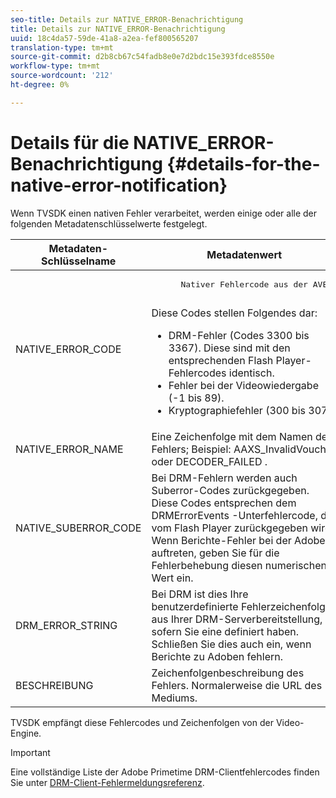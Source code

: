 ```yaml
---
seo-title: Details zur NATIVE_ERROR-Benachrichtigung
title: Details zur NATIVE_ERROR-Benachrichtigung
uuid: 18c4da57-59de-41a8-a2ea-fef800565207
translation-type: tm+mt
source-git-commit: d2b8cb67c54fadb8e0e7d2bdc15e393fdce8550e
workflow-type: tm+mt
source-wordcount: '212'
ht-degree: 0%

---
```



# Details für die NATIVE_ERROR-Benachrichtigung {#details-for-the-native-error-notification}

Wenn TVSDK einen nativen Fehler verarbeitet, werden einige oder alle der folgenden Metadatenschlüsselwerte festgelegt.

<table id="table_86A21619515B435DBB65DC4DFBB64B29"> 
 <thead> 
  <tr> 
   <th colname="col1" class="entry"> Metadaten-Schlüsselname </th> 
   <th colname="col2" class="entry"> Metadatenwert </th> 
  </tr> 
 </thead>
 <tbody> 
  <tr> 
   <td colname="col1"> <span class="codeph"> NATIVE_ERROR_CODE  </span> </td> 
   <td colname="col2"> 
    <pre>
      Nativer Fehlercode aus der AVE. 
    </pre> Diese Codes stellen Folgendes dar: 
    <ul id="ul_330C626DE27B45A09E8851CC24768A07"> 
     <li id="li_0845A9BBB55545BDB49BD4F4802C0E54">DRM-Fehler (Codes 3300 bis 3367). Diese sind mit den entsprechenden Flash Player-Fehlercodes identisch. </li> 
     <li id="li_98A571480C154CF0AE1DC101FF0834C4">Fehler bei der Videowiedergabe (-1 bis 89). </li> 
     <li id="li_D7C19955DEF94DA88B822C8C57D6D2F4">Kryptographiefehler (300 bis 307). </li> 
    </ul> </td> 
  </tr> 
  <tr> 
   <td colname="col1"> <span class="codeph"> NATIVE_ERROR_NAME  </span> </td> 
   <td colname="col2"> Eine Zeichenfolge mit dem Namen des Fehlers; Beispiel: <span class="codeph"> AAXS_InvalidVoucher </span> oder <span class="codeph"> DECODER_FAILED </span>. </td> 
  </tr> 
  <tr> 
   <td colname="col1"> <span class="codeph"> NATIVE_SUBERROR_CODE  </span> </td> 
   <td colname="col2"> Bei DRM-Fehlern werden auch Suberror-Codes zurückgegeben. Diese Codes entsprechen dem <span class="codeph"> DRMErrorEvents </span>-Unterfehlercode, der vom Flash Player zurückgegeben wird. Wenn Berichte-Fehler bei der Adobe auftreten, geben Sie für die Fehlerbehebung diesen numerischen Wert ein. </td> 
  </tr> 
  <tr> 
   <td colname="col1"> <span class="codeph"> DRM_ERROR_STRING  </span> </td> 
   <td colname="col2"> Bei DRM ist dies Ihre benutzerdefinierte Fehlerzeichenfolge aus Ihrer DRM-Serverbereitstellung, sofern Sie eine definiert haben. Schließen Sie dies auch ein, wenn Berichte zu Adoben fehlern. </td> 
  </tr> 
  <tr> 
   <td colname="col1"> <span class="codeph"> BESCHREIBUNG  </span> </td> 
   <td colname="col2"> Zeichenfolgenbeschreibung des Fehlers. Normalerweise die URL des Mediums. </td> 
  </tr> 
 </tbody> 
</table>

TVSDK empfängt diese Fehlercodes und Zeichenfolgen von der Video-Engine.

>[!IMPORTANT]
>
>Eine vollständige Liste der Adobe Primetime DRM-Clientfehlercodes finden Sie unter [DRM-Client-Fehlermeldungsreferenz](https://helpx.adobe.com/content/dam/help/en/primetime/drm/drm_client_error_message_reference.pdf).
